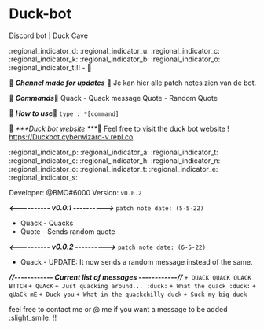 # Duck-bot
Discord bot | Duck Cave

:regional_indicator_d: :regional_indicator_u: :regional_indicator_c: :regional_indicator_k:  :regional_indicator_b: :regional_indicator_o: :regional_indicator_t::bangbang:  - :duck: 

:duck: _***Channel made for updates***_ :duck: 
 Je kan hier alle patch notes zien van de bot.

:duck: _***Commands***_:duck: 
Quack - Quack message
Quote - Random Quote

:duck: _***How to use***_:duck: 
`type : *[command]`

:duck: _***Duck bot website ***_:duck: 
Feel free to visit the duck bot website !
https://Duckbot.cyberwizard-v.repl.co

:regional_indicator_p: :regional_indicator_a: :regional_indicator_t: :regional_indicator_c: :regional_indicator_h:  :regional_indicator_n: :regional_indicator_o: :regional_indicator_t: :regional_indicator_e: :regional_indicator_s:

Developer: @BMO#6000 
Version: `v0.0.2`  

***<---------- v0.0.1 ---------->***
`patch note date: (5-5-22)`
+ Quack - Quacks 
+ Quote -  Sends random quote

***<---------- v0.0.2 ---------->***
`patch note date: (6-5-22)`

+ Quack - UPDATE: It now sends a random message instead of the same.

***//------------ Current list of messages ------------//***
`+ QUACK QUACK QUACK B!TCH`
`+ QuAcK`
`+ Just quacking around... :duck:`
`+ What the quack :duck:`
`+ qUaCk mE`
`+ Duck you`
`+ What in the quackchilly duck`
`+ Suck my big duck`


feel free to contact me or @ me if you want a message to be added :slight_smile: !!
